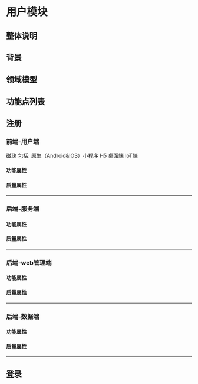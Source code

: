 # 用户模块

## 整体说明

## 背景

## 领域模型

## 功能点列表

## 注册

### 前端-用户端
磁珠
包括: 原生（Android&IOS）小程序	H5	桌面端	IoT端
#### 功能属性
#### 质量属性
<!-- 端-分割线 -->
------

### 后端-服务端
#### 功能属性
#### 质量属性
<!-- 端-分割线 -->
------

### 后端-web管理端
#### 功能属性
#### 质量属性
<!-- 端-分割线 -->
------
### 后端-数据端
#### 功能属性
#### 质量属性
<!-- 端-分割线 -->
------

## 登录